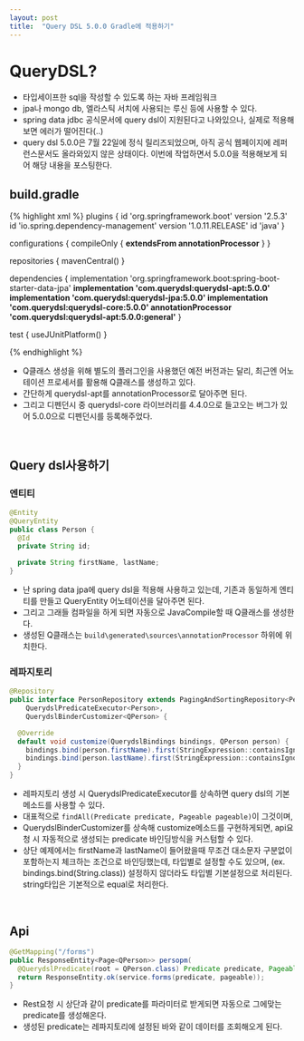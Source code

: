 ```yaml
---
layout: post
title:  "Query DSL 5.0.0 Gradle에 적용하기"
---
```


# QueryDSL?
- 타입세이프한 sql을 작성할 수 있도록 하는 자바 프레임워크
- jpa나 mongo db, 엘라스틱 서치에 사용되는 루신 등에 사용할 수 있다.
- spring data jdbc 공식문서에 query dsl이 지원된다고 나와있으나, 실제로 적용해보면 에러가 떨어진다(..)
- query dsl 5.0.0은 7월 22일에 정식 릴리즈되었으며, 아직 공식 웹페이지에 레퍼런스문서도 올라와있지 않은 상태이다.
이번에 작업하면서 5.0.0을 적용해보게 되어 해당 내용을 포스팅한다.


## build.gradle
{% highlight xml %}
plugins {
    id 'org.springframework.boot' version '2.5.3'
    id 'io.spring.dependency-management' version '1.0.11.RELEASE'
    id 'java'
}

configurations {
    compileOnly {
        **extendsFrom annotationProcessor**
    }
}

repositories {
    mavenCentral()
}

dependencies {
    implementation 'org.springframework.boot:spring-boot-starter-data-jpa'
    **implementation 'com.querydsl:querydsl-apt:5.0.0'
    implementation 'com.querydsl:querydsl-jpa:5.0.0'
    implementation 'com.querydsl:querydsl-core:5.0.0'
    annotationProcessor 'com.querydsl:querydsl-apt:5.0.0:general'**
}

test {
    useJUnitPlatform()
}

{% endhighlight %}

- Q클래스 생성을 위해 별도의 플러그인을 사용했던 예전 버전과는 달리, 최근엔 어노테이션 프로세서를 활용해 Q클래스를 생성하고 있다.
- 간단하게 querydsl-apt를 annotationProcessor로 달아주면 된다.
- 그리고 디펜던시 중 querydsl-core 라이브러리를 4.4.0으로 들고오는 버그가 있어 5.0.0으로 디펜던시를 등록해주었다.
<br/>


## Query dsl사용하기
### 엔티티
```java
@Entity
@QueryEntity
public class Person {
  @Id
  private String id;

  private String firstName, lastName;
}
```
- 난 spring data jpa에 query dsl을 적용해 사용하고 있는데,
기존과 동일하게 엔티티를 만들고 QueryEntity 어노테이션을 달아주면 된다.
- 그리고 그래들 컴파일을 하게 되면 자동으로 JavaCompile할 때 Q클래스를 생성한다.
- 생성된 Q클래스는 `build\generated\sources\annotationProcessor` 하위에 위치한다.


### 레파지토리
```java
@Repository
public interface PersonRepository extends PagingAndSortingRepository<Person, String>,
    QuerydslPredicateExecutor<Person>,
    QuerydslBinderCustomizer<QPerson> {

  @Override
  default void customize(QuerydslBindings bindings, QPerson person) {
    bindings.bind(person.firstName).first(StringExpression::containsIgnoreCase);
    bindings.bind(person.lastName).first(StringExpression::containsIgnoreCase);
  }
}
```
- 레파지토리 생성 시 QuerydslPredicateExecutor를 상속하면 query dsl의 기본 메소드를 사용할 수 있다.
- 대표적으로 `findAll(Predicate predicate, Pageable pageable)`이 그것이며, 
- QuerydslBinderCustomizer를 상속해 customize메소드를 구현하게되면, api요청 시 자동적으로 생성되는 
predicate 바인딩방식을 커스텀할 수 있다.
- 상단 예제에서는 firstName과 lastName이 들어왔을때 무조건 대소문자 구분없이 포함하는지 체크하는 조건으로 바인딩했는데,
타입별로 설정할 수도 있으며, (ex. bindings.bind(String.class)) 설정하지 않더라도 타입별 기본설정으로 처리된다.
string타입은 기본적으로 equal로 처리한다.
<br/>


## Api
```java
@GetMapping("/forms")
public ResponseEntity<Page<QPerson>> persopm(
  @QuerydslPredicate(root = QPerson.class) Predicate predicate, Pageable pageable) {
  return ResponseEntity.ok(service.forms(predicate, pageable));
}
```
- Rest요청 시 상단과 같이 predicate를 파라미터로 받게되면 자동으로 그에맞는 predicate를 생성해온다.
- 생성된 predicate는 레파지토리에 설정된 바와 같이 데이터를 조회해오게 된다.

